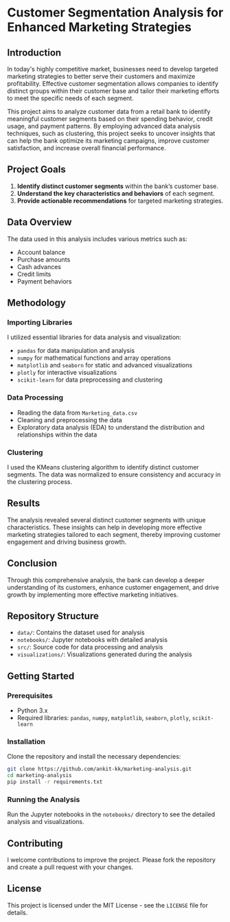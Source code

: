 # Customer Segmentation Analysis for Enhanced Marketing Strategies

## Introduction

In today's highly competitive market, businesses need to develop targeted marketing strategies to better serve their customers and maximize profitability. Effective customer segmentation allows companies to identify distinct groups within their customer base and tailor their marketing efforts to meet the specific needs of each segment.

This project aims to analyze customer data from a retail bank to identify meaningful customer segments based on their spending behavior, credit usage, and payment patterns. By employing advanced data analysis techniques, such as clustering, this project seeks to uncover insights that can help the bank optimize its marketing campaigns, improve customer satisfaction, and increase overall financial performance.

## Project Goals

1. **Identify distinct customer segments** within the bank’s customer base.
2. **Understand the key characteristics and behaviors** of each segment.
3. **Provide actionable recommendations** for targeted marketing strategies.

## Data Overview

The data used in this analysis includes various metrics such as:
- Account balance
- Purchase amounts
- Cash advances
- Credit limits
- Payment behaviors

## Methodology

### Importing Libraries
I utilized essential libraries for data analysis and visualization:
- `pandas` for data manipulation and analysis
- `numpy` for mathematical functions and array operations
- `matplotlib` and `seaborn` for static and advanced visualizations
- `plotly` for interactive visualizations
- `scikit-learn` for data preprocessing and clustering

### Data Processing
- Reading the data from `Marketing_data.csv`
- Cleaning and preprocessing the data
- Exploratory data analysis (EDA) to understand the distribution and relationships within the data

### Clustering
I used the KMeans clustering algorithm to identify distinct customer segments. The data was normalized to ensure consistency and accuracy in the clustering process.

## Results

The analysis revealed several distinct customer segments with unique characteristics. These insights can help in developing more effective marketing strategies tailored to each segment, thereby improving customer engagement and driving business growth.

## Conclusion

Through this comprehensive analysis, the bank can develop a deeper understanding of its customers, enhance customer engagement, and drive growth by implementing more effective marketing initiatives.

## Repository Structure

- `data/`: Contains the dataset used for analysis
- `notebooks/`: Jupyter notebooks with detailed analysis
- `src/`: Source code for data processing and analysis
- `visualizations/`: Visualizations generated during the analysis

## Getting Started

### Prerequisites
- Python 3.x
- Required libraries: `pandas`, `numpy`, `matplotlib`, `seaborn`, `plotly`, `scikit-learn`

### Installation
Clone the repository and install the necessary dependencies:
```bash
git clone https://github.com/ankit-kk/marketing-analysis.git
cd marketing-analysis
pip install -r requirements.txt
```

### Running the Analysis
Run the Jupyter notebooks in the `notebooks/` directory to see the detailed analysis and visualizations.

## Contributing
I welcome contributions to improve the project. Please fork the repository and create a pull request with your changes.

## License
This project is licensed under the MIT License - see the `LICENSE` file for details.
